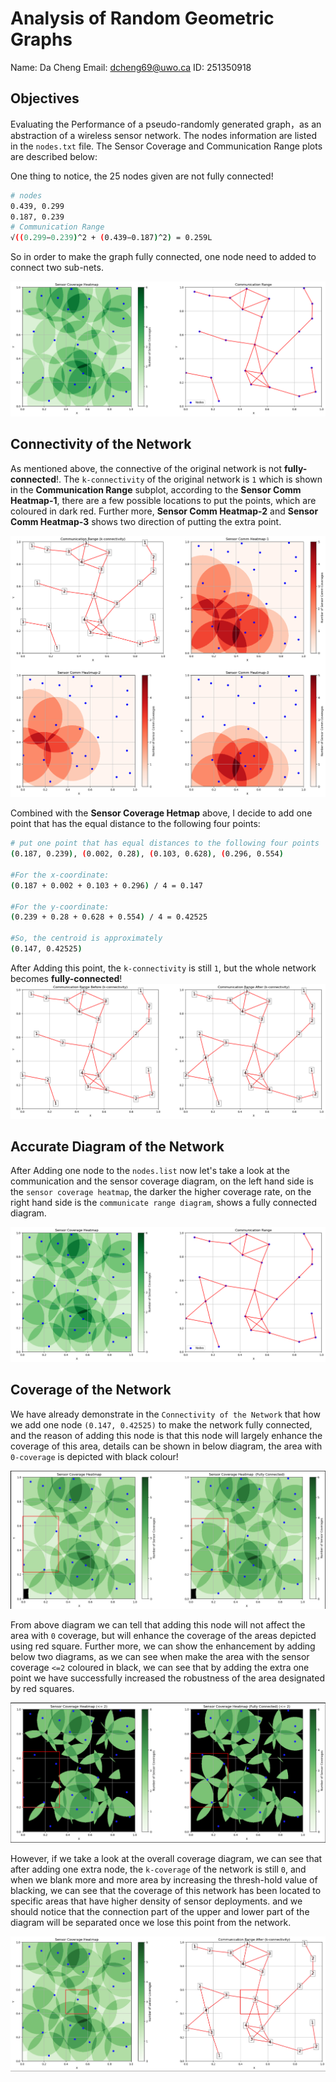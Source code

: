# Analysis of Random Geometric Graphs

Name: Da Cheng
Email: dcheng69@uwo.ca
ID: 251350918

## Objectives

Evaluating the Performance of a pseudo-randomly generated graph，as an abstraction of a wireless sensor network. The nodes information are listed in the `nodes.txt` file. The Sensor Coverage and Communication Range plots are described below:

One thing to notice, the 25 nodes given are not fully connected!

```bash
# nodes
0.439, 0.299
0.187, 0.239
# Communication Range
√((0.299−0.239)^2 + (0.439−0.187)^2) = 0.259L
```

So in order to make the graph fully connected, one node need to added to connect two sub-nets.

![RGG_overview](../Documentation/res/RGG_overview.png)

## Connectivity of the Network

As mentioned above, the connective of the original network is not **fully-connected**!. The `k-connectivity` of the original network is `1` which is shown in the **Communication Range** subplot, according to the **Sensor Comm Heatmap-1**, there are a few possible locations to put the points, which are coloured in dark red. Further more, **Sensor Comm Heatmap-2** and **Sensor Comm Heatmap-3** shows two direction of putting the extra point.

![Sensor_Comm_1](../Documentation/res/Sensor_Comm_1.png)

Combined with the **Sensor Coverage Hetmap**  above, I decide to add one point that has the equal distance to the following four points:

```bash
# put one point that has equal distances to the following four points
(0.187, 0.239), (0.002, 0.28), (0.103, 0.628), (0.296, 0.554)

#For the x-coordinate:
(0.187 + 0.002 + 0.103 + 0.296) / 4 = 0.147

#For the y-coordinate:
(0.239 + 0.28 + 0.628 + 0.554) / 4 = 0.42525

#So, the centroid is approximately
(0.147, 0.42525)
```

 After Adding this point, the `k-connectivity` is still `1`, but the whole network becomes **fully-connected**!![Add_One_Point](../Documentation/res/Add_One_Point.png)

## Accurate Diagram of the Network

After Adding one node to the `nodes.list` now let's take a look at the communication and the sensor coverage diagram, on the left hand side is the `sensor coverage heatmap`, the darker the higher coverage rate, on the right hand side is the `communicate range diagram`, shows a fully connected diagram.

![RGG_Overview_2](../Documentation/res/RGG_Overview_2.png)

## Coverage of the Network

We have already demonstrate in the `Connectivity of the Network` that how we add one node `(0.147, 0.42525)` to make the network fully connected, and the reason of adding this node is that this node will largely enhance the coverage of this area, details can be shown in below diagram, the area with `0-coverage` is depicted with black colour! 

![RGG_Coverage_1_](../Documentation/res/RGG_Coverage_1_.png)

From above diagram we can tell that adding this node will not affect the area with `0` coverage, but will enhance the coverage of the areas depicted using red square. Further more, we can show the enhancement by adding below two diagrams, as we can see when make the area with the sensor coverage `<=2` coloured in black, we can see that by adding the extra one point we have successfully increased the robustness of the area designated by red squares.

![RGG_Coverage_1_](../Documentation/res/RGG_Coverage_2_.png)

However, if we take a look at the overall coverage diagram, we can see that after adding one extra node, the `k-coverage` of the network is still `0`, and when we blank more and more area by increasing the thresh-hold value of blacking, we can see that the coverage of this network has been located to specific areas that have higher density of sensor deployments. and we should notice that the connection part of the upper and lower part of the diagram will be separated once we lose this point from the network.

![RGG_Overview_2](../Documentation/res/RGG_Overview_3.png)
